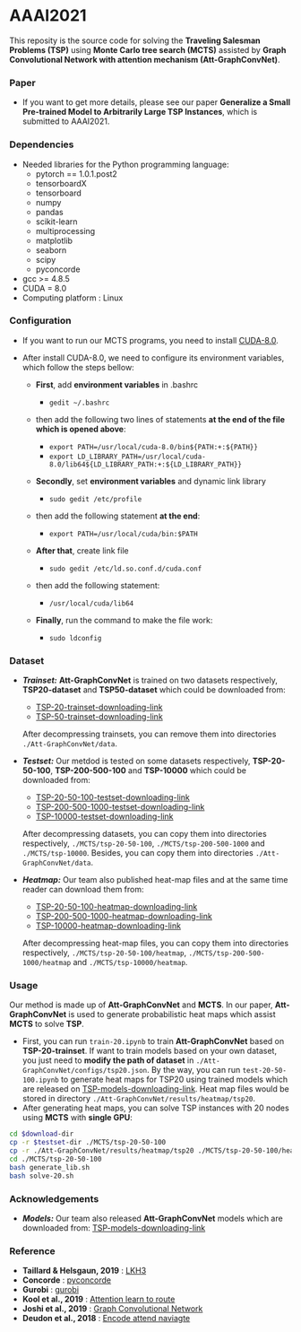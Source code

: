 # AAAI2021

This reposity is the source code for solving the **Traveling Salesman Problems (TSP)** using **Monte Carlo tree search (MCTS)** assisted by **Graph Convolutional Network with attention mechanism (Att-GraphConvNet)**.

### Paper

* If you want to get more details, please see our paper **Generalize a Small Pre-trained Model to Arbitrarily Large TSP Instances**, which is submitted to AAAI2021. 

### Dependencies

* Needed libraries for the Python programming language:
  * pytorch == 1.0.1.post2
  * tensorboardX
  * tensorboard
  * numpy
  * pandas
  * scikit-learn
  * multiprocessing
  * matplotlib
  * seaborn
  * scipy
  * pyconcorde
* gcc >= 4.8.5
* CUDA = 8.0
* Computing platform : Linux

### Configuration

* If you want to run our MCTS programs, you need to install [CUDA-8.0](https://developer.nvidia.com/cuda-80-ga2-download-archive).
* After install CUDA-8.0, we need to configure its environment variables, which follow the steps bellow:

  * **First**, add **environment variables** in .bashrc

     * `gedit ~/.bashrc`
  * then add the following two lines of statements **at the end of the file which is opened above**:
     * `export PATH=/usr/local/cuda-8.0/bin${PATH:+:${PATH}}`
     * `export LD_LIBRARY_PATH=/usr/local/cuda-8.0/lib64${LD_LIBRARY_PATH:+:${LD_LIBRARY_PATH}}`
  * **Secondly**, set **environment variables** and dynamic link library
     * `sudo gedit /etc/profile`
  * then add the following statement **at the end**:
     * `export PATH=/usr/local/cuda/bin:$PATH`
  * **After that**, create link file
       * `sudo gedit /etc/ld.so.conf.d/cuda.conf`
  * then add the following statement:
     * `/usr/local/cuda/lib64`
  * **Finally**, run the command to make the file work:
     * `sudo ldconfig`


### Dataset

* ***Trainset:*** **Att-GraphConvNet** is trained on two datasets respectively, **TSP20-dataset** and **TSP50-dataset** which could be downloaded from:

  * [TSP-20-trainset-downloading-link](https://drive.google.com/open?id=1lmQh1SYFlcaEcvWdKZBs30GyYL-m21nb)
  * [TSP-50-trainset-downloading-link](https://drive.google.com/open?id=1VObdGvYa4k_QfrLPpYIO-tnKU431yRap)

  After decompressing trainsets, you can remove them into directories `./Att-GraphConvNet/data`.

* ***Testset:*** Our metdod is tested on some datasets respectively, **TSP-20-50-100**, **TSP-200-500-100** and **TSP-10000** which could be downloaded from:
  * [TSP-20-50-100-testset-downloading-link](https://drive.google.com/open?id=1lmQh1SYFlcaEcvWdKZBs30GyYL-m21nb)
  * [TSP-200-500-1000-testset-downloading-link](https://drive.google.com/open?id=10vIDikHjvJ4WjpU3VXrIshhl6iVwohIh)
  * [TSP-10000-testset-downloading-link](https://drive.google.com/open?id=1u0jvUSbU-cO0oXOt_JyyXElUtE9uWvNg)

  After decompressing datasets, you can copy them into directories respectively, `./MCTS/tsp-20-50-100`, `./MCTS/tsp-200-500-1000` and `./MCTS/tsp-10000`. Besides, you can copy them into directories `./Att-GraphConvNet/data`.

* ***Heatmap:*** Our team also published heat-map files and at the same time reader can download them from:

  * [TSP-20-50-100-heatmap-downloading-link](https://drive.google.com/open?id=1ApYBCWC-6YSH2dShHjPNwVJ7v84NuQPa)
  * [TSP-200-500-1000-heatmap-downloading-link](https://drive.google.com/open?id=1HUp-IDM077Xx11U8fJxmPGPJNnLwYxbT)
  * [TSP-10000-heatmap-downloading-link](https://drive.google.com/open?id=1X343yGbhJ5ytErAuTCQil1AZazTzm5u_)

  After decompressing heat-map files, you can copy them into directories respectively, `./MCTS/tsp-20-50-100/heatmap`, `./MCTS/tsp-200-500-1000/heatmap` and `./MCTS/tsp-10000/heatmap`. 

### Usage

Our method is made up of **Att-GraphConvNet** and **MCTS**. In our paper, **Att-GraphConvNet** is used to generate probabilistic heat maps which assist **MCTS** to solve **TSP**. 

* First, you can run `train-20.ipynb` to train **Att-GraphConvNet** based on **TSP-20-trainset**. If want to train models based on your own dataset,  you just need to **modify the path of dataset** in `./Att-GraphConvNet/configs/tsp20.json`. By the way, you can run `test-20-50-100.ipynb` to generate heat maps for TSP20 using trained models which are released on [TSP-models-downloading-link](https://drive.google.com/open?id=1CXckcsThmJQNfhPGvJJ-oRhvo_vVp1d4). Heat map files would be stored in directory `./Att-GraphConvNet/results/heatmap/tsp20`.  
* After generating heat maps, you can solve TSP instances with 20 nodes using **MCTS** with **single GPU**:

```bash
cd $download-dir 
cp -r $testset-dir ./MCTS/tsp-20-50-100
cp -r ./Att-GraphConvNet/results/heatmap/tsp20 ./MCTS/tsp-20-50-100/heatmap
cd ./MCTS/tsp-20-50-100
bash generate_lib.sh
bash solve-20.sh
```

### Acknowledgements

* ***Models:*** Our team also released **Att-GraphConvNet** models which are downloaded from: [TSP-models-downloading-link](https://drive.google.com/open?id=1CXckcsThmJQNfhPGvJJ-oRhvo_vVp1d4)

### Reference

* **Taillard & Helsgaun, 2019** : [LKH3](<http://akira.ruc.dk/~keld/research/LKH-3/>)
* **Concorde** : [pyconcorde](<https://github.com/jvkersch/pyconcorde>)
* **Gurobi** : [gurobi](https://www.gurobi.com/documentation/9.0/examples/tsp_py.html)
* **Kool et al., 2019** : [Attention learn to route](<https://github.com/wouterkool/attention-learn-to-route>)
* **Joshi et al., 2019** : [Graph Convolutional Network](<https://github.com/chaitjo/graph-convnet-tsp> )
* **Deudon et al., 2018** : [Encode attend naviagte](<https://github.com/MichelDeudon/encode-attend-navigate>)

